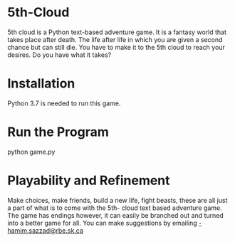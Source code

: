 # 5th-Cloud
5th cloud is a Python text-based adventure game. It is a fantasy world that takes place after death. The life after life in which you are given a second chance but can still die. You have to make it to the 5th cloud to reach your desires. Do you have what it takes?
# Installation
Python 3.7 is needed to run this game.
# Run the Program
python game.py
# Playability and Refinement
Make choices, make friends, build a new life, fight beasts, these are all just a part of what is to come with the 5th- cloud text based adventure game. The game has endings however, it can easily be branched out and turned into a better game for all. You can make suggestions by emailing -hamim.sazzad@rbe.sk.ca
